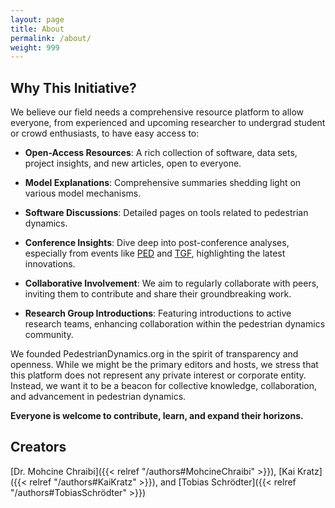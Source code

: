 ```yaml
---
layout: page
title: About
permalink: /about/
weight: 999
---
```


## Why This Initiative?

We believe our field needs a comprehensive resource platform to allow everyone,
from experienced and upcoming researcher to undergrad student or crowd
enthusiasts, to have easy access to:

- **Open-Access Resources**: A rich collection of software, data sets, project
  insights, and new articles, open to everyone.

- **Model Explanations**: Comprehensive summaries shedding light on various
  model mechanisms.

- **Software Discussions**: Detailed pages on tools related to pedestrian
  dynamics.

- **Conference Insights**: Dive deep into post-conference analyses, especially
  from events like [PED](https://ped23.phys.tue.nl/general-program/) and
  [TGF](https://tgf2024.sciencesconf.org/), highlighting the latest
  innovations.

- **Collaborative Involvement**: We aim to regularly collaborate with peers,
  inviting them to contribute and share their groundbreaking work.

- **Research Group Introductions**: Featuring introductions to active research
  teams, enhancing collaboration within the pedestrian dynamics community.

We founded PedestrianDynamics.org in the spirit of transparency and openness.
While we might be the primary editors and hosts, we stress that this platform
does not represent any private interest or corporate entity. Instead, we want
it to be a beacon for collective knowledge, collaboration, and advancement in
pedestrian dynamics.

**Everyone is welcome to contribute, learn, and expand their horizons.**

## Creators

[Dr. Mohcine Chraibi]({{< relref "/authors#MohcineChraibi" >}}), [Kai Kratz]({{< relref "/authors#KaiKratz" >}}), and [Tobias Schrödter]({{< relref "/authors#TobiasSchrödter" >}})

